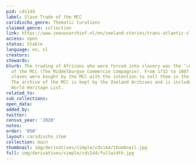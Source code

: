 ```yaml
---
pid: cds144
label: Slave Trade of the MCC
caridischo_genre: Thematic Curations
claimed_genre: collection
link: https://www.zeeuwsarchief.nl/en/zeeland-stories/trans-atlantic-slave-trade/slave-trade-of-the-mcc/
access: open
status: Stable
language: en, nl
creators:
stewards:
blurb: The trading of Africans who were forced into slavery was the ‘core business’
  of the MCC (The Middelburgse Commercie Compagnie). From 1732 to 1807, 31.095 African
  slaves were bought by the MCC with the intention to sell them in the West Indies.
  The archive of the MCC is kept by the Zeeland Archives and is included on UNESCO’s
  World Heritage List.
related_to:
sub_collections:
open_data:
added_by:
twitter:
census_year: '2020'
notes:
order: '050'
layout: caridischo_item
collection: main
thumbnail: img/derivatives/simple/cds144/thumbnail.jpg
full: img/derivatives/simple/cds144/fullwidth.jpg
---
```


